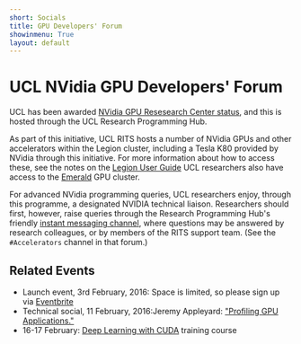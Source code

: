 ```yaml
---
short: Socials
title: GPU Developers' Forum
showinmenu: True
layout: default
---
```


UCL NVidia GPU Developers' Forum
==============================

UCL has been awarded [NVidia GPU Resesearch Center status](https://www.engineering.ucl.ac.uk/news/ucl-named-an-nvidia-gpu-research-centre/), and this is hosted through the UCL Research Programming Hub.

As part of this initiative, UCL RITS hosts a number of NVidia GPUs and other accelerators within the Legion cluster, including a Tesla K80 provided by NVidia through this initiative.
For more information about how to access these, see the notes on the
[Legion User Guide](https://wiki.rc.ucl.ac.uk/wiki/Legion_GPU_nodes) UCL researchers also have access to
the [Emerald](https://wiki.rc.ucl.ac.uk/wiki/Emerald) GPU cluster.

For advanced NVidia programming queries, UCL researchers enjoy, through this programme,
a designated NVIDIA technical liaison. Researchers should first, however, raise queries through the Research Programming Hub's
friendly [instant messaging channel](https://ucl-programming-hub.slack.com/), where questions may be answered by
research colleagues, or by members of the RITS support team. (See the `#Accelerators` channel in that forum.)

Related Events
--------------

* Launch event, 3rd February, 2016: Space is limited, so please sign up via [Eventbrite](https://www.eventbrite.co.uk/e/launch-of-the-gpu-developers-forum-tickets-20073034988)
* Technical social, 11 February, 2016:Jeremy Appleyard: ["Profiling GPU Applications."](https://ucltechsocialfeb16.eventbrite.co.uk)
* 16-17 February: [Deep Learning with CUDA](http://www.nvidia.co.uk/object/cuda-training-calendar.html) training course

